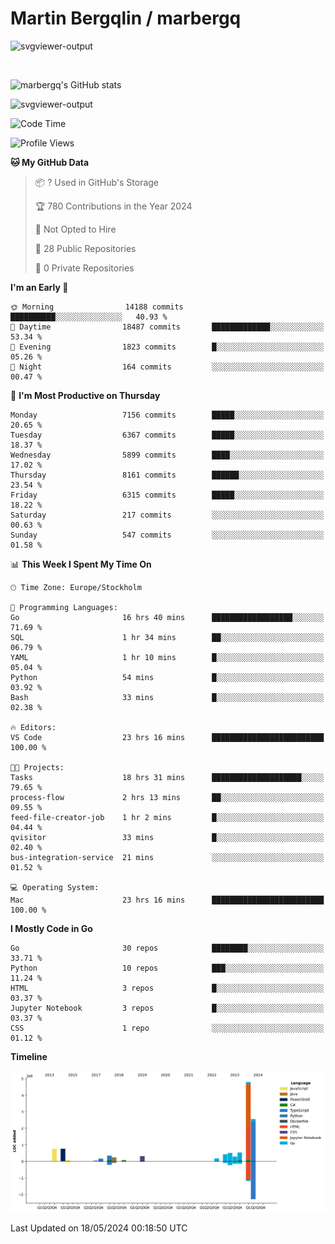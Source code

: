 # Martin Bergqlin / marbergq

![svgviewer-output](https://user-images.githubusercontent.com/2405410/206014777-22d41ecb-c24f-421d-b7d9-bba2cb5bb0de.svg)

<br>

<!--- [![Martin's Week](https://github-readme-stats.vercel.app/api/wakatime?username=marbergq&theme=dark)](https://github.com/anuraghazra/github-readme-stats) -->

![marbergq's GitHub stats](https://github-readme-stats.vercel.app/api?username=marbergq&count_private=true&show_icons=true)

![svgviewer-output](https://wakatime.com/badge/user/3f0a2069-6683-4e19-9a4a-7d21ea815067.svg)

<!--START_SECTION:waka-->
![Code Time](http://img.shields.io/badge/Code%20Time-4%2C057%20hrs%204%20mins-blue)

![Profile Views](http://img.shields.io/badge/Profile%20Views-0-blue)

**🐱 My GitHub Data** 

> 📦 ? Used in GitHub's Storage 
 > 
> 🏆 780 Contributions in the Year 2024
 > 
> 🚫 Not Opted to Hire
 > 
> 📜 28 Public Repositories 
 > 
> 🔑 0 Private Repositories 
 > 
**I'm an Early 🐤** 

```text
🌞 Morning                14188 commits       ██████████░░░░░░░░░░░░░░░   40.93 % 
🌆 Daytime                18487 commits       █████████████░░░░░░░░░░░░   53.34 % 
🌃 Evening                1823 commits        █░░░░░░░░░░░░░░░░░░░░░░░░   05.26 % 
🌙 Night                  164 commits         ░░░░░░░░░░░░░░░░░░░░░░░░░   00.47 % 
```
📅 **I'm Most Productive on Thursday** 

```text
Monday                   7156 commits        █████░░░░░░░░░░░░░░░░░░░░   20.65 % 
Tuesday                  6367 commits        █████░░░░░░░░░░░░░░░░░░░░   18.37 % 
Wednesday                5899 commits        ████░░░░░░░░░░░░░░░░░░░░░   17.02 % 
Thursday                 8161 commits        ██████░░░░░░░░░░░░░░░░░░░   23.54 % 
Friday                   6315 commits        █████░░░░░░░░░░░░░░░░░░░░   18.22 % 
Saturday                 217 commits         ░░░░░░░░░░░░░░░░░░░░░░░░░   00.63 % 
Sunday                   547 commits         ░░░░░░░░░░░░░░░░░░░░░░░░░   01.58 % 
```


📊 **This Week I Spent My Time On** 

```text
🕑︎ Time Zone: Europe/Stockholm

💬 Programming Languages: 
Go                       16 hrs 40 mins      ██████████████████░░░░░░░   71.69 % 
SQL                      1 hr 34 mins        ██░░░░░░░░░░░░░░░░░░░░░░░   06.79 % 
YAML                     1 hr 10 mins        █░░░░░░░░░░░░░░░░░░░░░░░░   05.04 % 
Python                   54 mins             █░░░░░░░░░░░░░░░░░░░░░░░░   03.92 % 
Bash                     33 mins             █░░░░░░░░░░░░░░░░░░░░░░░░   02.38 % 

🔥 Editors: 
VS Code                  23 hrs 16 mins      █████████████████████████   100.00 % 

🐱‍💻 Projects: 
Tasks                    18 hrs 31 mins      ████████████████████░░░░░   79.65 % 
process-flow             2 hrs 13 mins       ██░░░░░░░░░░░░░░░░░░░░░░░   09.55 % 
feed-file-creator-job    1 hr 2 mins         █░░░░░░░░░░░░░░░░░░░░░░░░   04.44 % 
qvisitor                 33 mins             █░░░░░░░░░░░░░░░░░░░░░░░░   02.40 % 
bus-integration-service  21 mins             ░░░░░░░░░░░░░░░░░░░░░░░░░   01.52 % 

💻 Operating System: 
Mac                      23 hrs 16 mins      █████████████████████████   100.00 % 
```

**I Mostly Code in Go** 

```text
Go                       30 repos            ████████░░░░░░░░░░░░░░░░░   33.71 % 
Python                   10 repos            ███░░░░░░░░░░░░░░░░░░░░░░   11.24 % 
HTML                     3 repos             █░░░░░░░░░░░░░░░░░░░░░░░░   03.37 % 
Jupyter Notebook         3 repos             █░░░░░░░░░░░░░░░░░░░░░░░░   03.37 % 
CSS                      1 repo              ░░░░░░░░░░░░░░░░░░░░░░░░░   01.12 % 
```



**Timeline**

![Lines of Code chart](https://raw.githubusercontent.com/marbergq/marbergq/main/assets/bar_graph.png)


 Last Updated on 18/05/2024 00:18:50 UTC
<!--END_SECTION:waka-->
